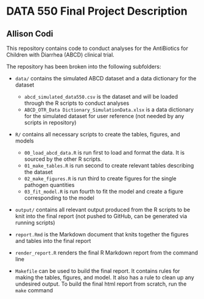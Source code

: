 # DATA 550 Final Project Description
## Allison Codi

This repository contains code to conduct analyses for the AntiBiotics for Children with Diarrhea (ABCD) clinical trial. 

The repository has been broken into the following subfolders:

- `data/` contains the simulated ABCD dataset and a data dictionary for the dataset
	- `abcd_simulated_data550.csv` is the dataset and will be loaded through the R scripts to conduct analyses
	- `ABCD_OTR_Data Dictionary_SimulationData.xlsx` is a data dictionary for the simulated dataset for user reference (not needed by any scripts in repository)
	
- `R/` contains all necessary scripts to create the tables, figures, and models
	- `00_load_abcd_data.R` is run first to load and format the data. It is sourced by the other R scripts. 
	- `01_make_tables.R` is run second to create relevant tables describing the dataset
	- `02_make_figures.R` is run third to create figures for the single pathogen quantities
	- `03_fit_model.R` is run fourth to fit the model and create a figure corresponding to the model
	
- `output/` contains all relevant output produced from the R scripts to be knit into the final report (not pushed to GitHub, can be generated via running scripts)
	
- `report.Rmd` is the Markdown document that knits together the figures and tables into the final report

- `render_report.R` renders the final R Markdown report from the command line

- `Makefile` can be used to build the final report. It contains rules for making the tables, figures, and model. It also has a rule to clean up any undesired output. To build the final html report from scratch, run the `make` command
		